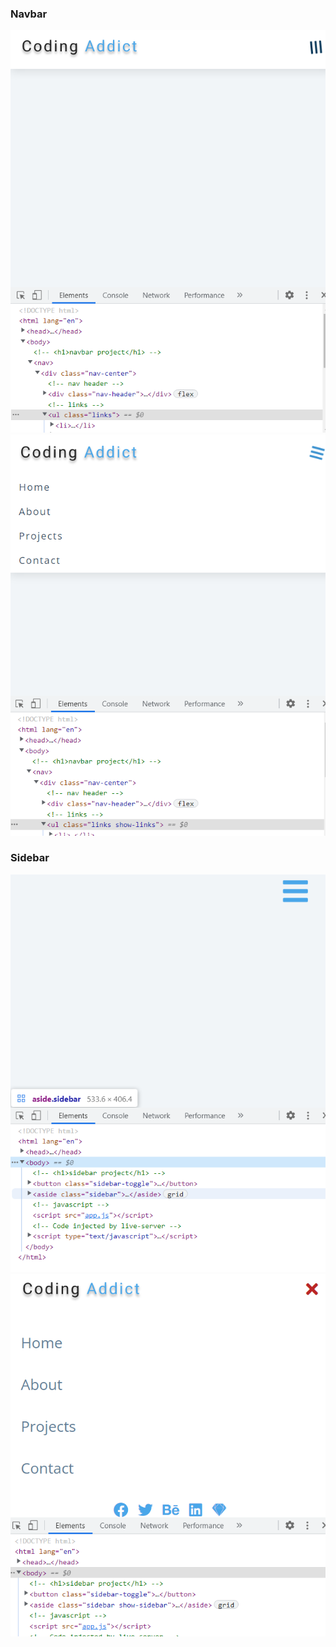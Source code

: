 ### Navbar 

![nav-1](nav-1.png)
![nav-2](nav-2.png)

### Sidebar

![sid-1](sid-1.png)
![sid-2](sid-2.png)
